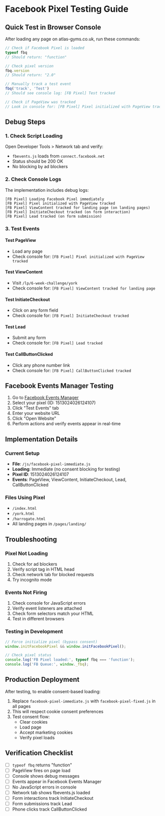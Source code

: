 # Facebook Pixel Testing Guide

## Quick Test in Browser Console

After loading any page on atlas-gyms.co.uk, run these commands:

```javascript
// Check if Facebook Pixel is loaded
typeof fbq
// Should return: "function"

// Check pixel version
fbq.version
// Should return: "2.0"

// Manually track a test event
fbq('track', 'Test')
// Should see console log: [FB Pixel] Test tracked

// Check if PageView was tracked
// Look in console for: [FB Pixel] Pixel initialized with PageView tracked
```

## Debug Steps

### 1. Check Script Loading
Open Developer Tools > Network tab and verify:
- `fbevents.js` loads from `connect.facebook.net`
- Status should be 200 OK
- No blocking by ad blockers

### 2. Check Console Logs
The implementation includes debug logs:
```
[FB Pixel] Loading Facebook Pixel immediately
[FB Pixel] Pixel initialized with PageView tracked
[FB Pixel] ViewContent tracked for landing page (on landing pages)
[FB Pixel] InitiateCheckout tracked (on form interaction)
[FB Pixel] Lead tracked (on form submission)
```

### 3. Test Events

#### Test PageView
- Load any page
- Check console for: `[FB Pixel] Pixel initialized with PageView tracked`

#### Test ViewContent
- Visit `/lp/6-week-challenge/york`
- Check console for: `[FB Pixel] ViewContent tracked for landing page`

#### Test InitiateCheckout
- Click on any form field
- Check console for: `[FB Pixel] InitiateCheckout tracked`

#### Test Lead
- Submit any form
- Check console for: `[FB Pixel] Lead tracked`

#### Test CallButtonClicked
- Click any phone number link
- Check console for: `[FB Pixel] CallButtonClicked tracked`

## Facebook Events Manager Testing

1. Go to [Facebook Events Manager](https://business.facebook.com/events_manager)
2. Select your pixel (ID: 1513024026124107)
3. Click "Test Events" tab
4. Enter your website URL
5. Click "Open Website"
6. Perform actions and verify events appear in real-time

## Implementation Details

### Current Setup
- **File**: `/js/facebook-pixel-immediate.js`
- **Loading**: Immediate (no consent blocking for testing)
- **Pixel ID**: 1513024026124107
- **Events**: PageView, ViewContent, InitiateCheckout, Lead, CallButtonClicked

### Files Using Pixel
- `/index.html`
- `/york.html`
- `/harrogate.html`
- All landing pages in `/pages/landing/`

## Troubleshooting

### Pixel Not Loading
1. Check for ad blockers
2. Verify script tag in HTML head
3. Check network tab for blocked requests
4. Try incognito mode

### Events Not Firing
1. Check console for JavaScript errors
2. Verify event listeners are attached
3. Check form selectors match your HTML
4. Test in different browsers

### Testing in Development
```javascript
// Force initialize pixel (bypass consent)
window.initFacebookPixel && window.initFacebookPixel();

// Check pixel status
console.log('FB Pixel loaded:', typeof fbq === 'function');
console.log('FB Queue:', window._fbq);
```

## Production Deployment

After testing, to enable consent-based loading:

1. Replace `facebook-pixel-immediate.js` with `facebook-pixel-fixed.js` in all pages
2. This will respect cookie consent preferences
3. Test consent flow:
   - Clear cookies
   - Load page
   - Accept marketing cookies
   - Verify pixel loads

## Verification Checklist

- [ ] `typeof fbq` returns "function"
- [ ] PageView fires on page load
- [ ] Console shows debug messages
- [ ] Events appear in Facebook Events Manager
- [ ] No JavaScript errors in console
- [ ] Network tab shows fbevents.js loaded
- [ ] Form interactions track InitiateCheckout
- [ ] Form submissions track Lead
- [ ] Phone clicks track CallButtonClicked